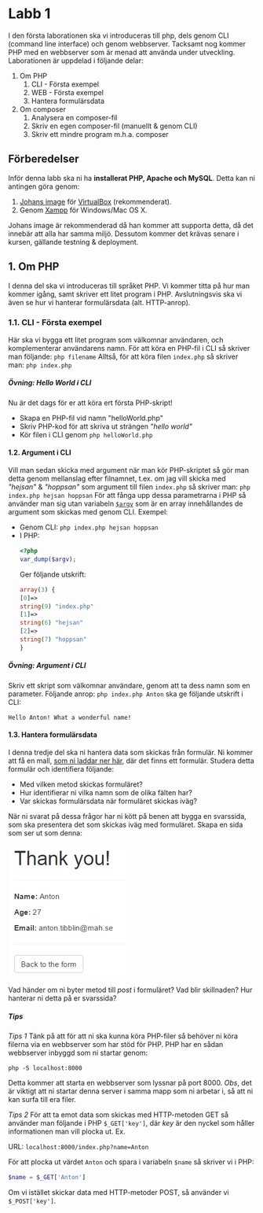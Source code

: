 # Labb 1
I den första laborationen ska vi introduceras till php, dels genom CLI (command line interface) och genom webbserver. Tacksamt nog kommer PHP med en webbserver som är menad att använda under utveckling. Laborationen är uppdelad i följande delar:
1. Om PHP
    1. CLI - Första exempel
    2. WEB - Första exempel
    3. Hantera formulärsdata
2. Om composer
    1. Analysera en composer-fil
    2. Skriv en egen composer-fil (manuellt & genom CLI)
    3. Skriv ett mindre program m.h.a. composer

## Förberedelser
Inför denna labb ska ni ha **installerat PHP, Apache och MySQL**. Detta kan ni antingen göra genom:
1. [Johans image](../../Resources/vm_installation.md) för [VirtualBox](https://www.virtualbox.org/) (rekommenderat).
2. Genom [Xampp](https://www.apachefriends.org/index.html) för Windows/Mac OS X.

Johans image är rekommenderad då han kommer att supporta detta, då det innebär att alla har samma miljö. Dessutom kommer det krävas senare i kursen, gällande testning & deployment.

## 1. Om PHP
I denna del ska vi introduceras till språket PHP. Vi kommer titta på hur man kommer igång, samt skriver ett litet program i PHP. Avslutningsvis ska vi även se hur vi hanterar formulärsdata (alt. HTTP-anrop).

### 1.1. CLI - Första exempel
Här ska vi bygga ett litet program som välkomnar användaren, och komplementerar användarens namn. För att köra en PHP-fil i CLI så skriver man följande:
```php filename```
Alltså, för att köra filen `index.php` så skriver man:
```php index.php```

##### Övning: Hello World i CLI
Nu är det dags för er att köra ert första PHP-skript!
- Skapa en PHP-fil vid namn "helloWorld.php"
- Skriv PHP-kod för att skriva ut strängen _"hello world"_
- Kör filen i CLI genom `php helloWorld.php`

#### 1.2. Argument i CLI
Vill man sedan skicka med argument när man kör PHP-skriptet så gör man detta genom mellanslag efter filnamnet, t.ex. om jag vill skicka med _"hejsan"_ & _"hoppsan"_ som argument till filen `index.php` så skriver man:
```php index.php hejsan hoppsan```
För att fånga upp dessa parametrarna i PHP så använder man sig utan variabeln [`$argv`](http://php.net/manual/en/reserved.variables.argv.php) som är en array innehållandes de argument som skickas med genom CLI. Exempel:
- Genom CLI: ```php index.php hejsan hoppsan```
- I PHP:
  ```php
  <?php
  var_dump($argv);
  ````
  Ger följande utskrift:
  ```php
  array(3) {
  [0]=>
  string(9) "index.php"
  [1]=>
  string(6) "hejsan"
  [2]=>
  string(7) "hoppsan"
  }
  ```

 ##### Övning: Argument i CLI
 Skriv ett skript som välkomnar användare, genom att ta dess namn som en parameter. Följande anrop:
 `php index.php Anton`
 ska ge följande utskrift i CLI:
 ```
 Hello Anton! What a wonderful name!
 ```

 #### 1.3. Hantera formulärsdata
 I denna tredje del ska ni hantera data som skickas från formulär. Ni kommer att få en mall, [som ni laddar ner här](form.html), där det finns ett formulär. Studera detta formulär och identifiera följande:
 - Med vilken metod skickas formuläret?
 - Hur identifierar ni vilka namn som de olika fälten har?
 - Var skickas formulärsdata när formuläret skickas iväg?

När ni svarat på dessa frågor har ni kött på benen att bygga en svarssida, som ska presentera det som skickas iväg med formuläret. Skapa en sida som ser ut som denna:

![Svarssida](response.png)

 Vad händer om ni byter metod till *post* i formuläret? Vad blir skillnaden? Hur hanterar ni detta på er svarssida?

 ##### Tips
 *Tips 1* Tänk på att för att ni ska kunna köra PHP-filer så behöver ni köra filerna via en webbserver som har stöd för PHP. PHP har en sådan webbserver inbyggd som ni startar genom:

 ```
 php -S localhost:8000
 ```

 Detta kommer att starta en webbserver som lyssnar på port 8000. *Obs*, det är viktigt att ni startar denna server i samma mapp som ni arbetar i, så att ni kan surfa till era filer.

 *Tips 2* För att ta emot data som skickas med HTTP-metoden GET så använder man följande i PHP `$_GET['key']`, där _key_ är den nyckel som håller informationen man vill plocka ut. Ex.

 URL: `localhost:8000/index.php?name=Anton`

 För att plocka ut värdet `Anton` och spara i variabeln `$name` så skriver vi i PHP:

```php
$name = $_GET['Anton']
```

Om vi istället skickar data med HTTP-metoder POST, så använder vi `$_POST['key']`.
